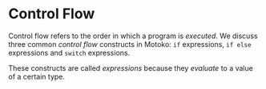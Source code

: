 # Control Flow

Control flow refers to the order in which a program is *executed*. We discuss three common *control flow* constructs in Motoko: `if` expressions, `if else` expressions and `switch` expressions.

These constructs are called *expressions* because they *evaluate* to a value of a certain type. 